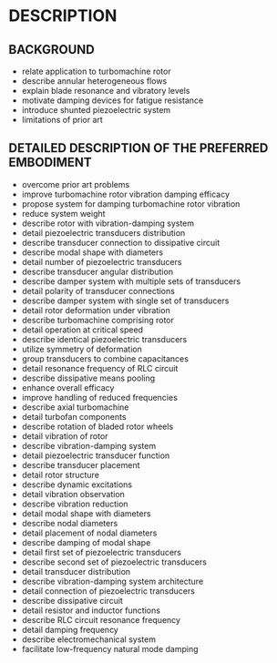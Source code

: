 # DESCRIPTION

## BACKGROUND

- relate application to turbomachine rotor
- describe annular heterogeneous flows
- explain blade resonance and vibratory levels
- motivate damping devices for fatigue resistance
- introduce shunted piezoelectric system
- limitations of prior art

## DETAILED DESCRIPTION OF THE PREFERRED EMBODIMENT

- overcome prior art problems
- improve turbomachine rotor vibration damping efficacy
- propose system for damping turbomachine rotor vibration
- reduce system weight
- describe rotor with vibration-damping system
- detail piezoelectric transducers distribution
- describe transducer connection to dissipative circuit
- describe modal shape with diameters
- detail number of piezoelectric transducers
- describe transducer angular distribution
- describe damper system with multiple sets of transducers
- detail polarity of transducer connections
- describe damper system with single set of transducers
- detail rotor deformation under vibration
- describe turbomachine comprising rotor
- detail operation at critical speed
- describe identical piezoelectric transducers
- utilize symmetry of deformation
- group transducers to combine capacitances
- detail resonance frequency of RLC circuit
- describe dissipative means pooling
- enhance overall efficacy
- improve handling of reduced frequencies
- describe axial turbomachine
- detail turbofan components
- describe rotation of bladed rotor wheels
- detail vibration of rotor
- describe vibration-damping system
- detail piezoelectric transducer function
- describe transducer placement
- detail rotor structure
- describe dynamic excitations
- detail vibration observation
- describe vibration reduction
- detail modal shape with diameters
- describe nodal diameters
- detail placement of nodal diameters
- describe damping of modal shape
- detail first set of piezoelectric transducers
- describe second set of piezoelectric transducers
- detail transducer distribution
- describe vibration-damping system architecture
- detail connection of piezoelectric transducers
- describe dissipative circuit
- detail resistor and inductor functions
- describe RLC circuit resonance frequency
- detail damping frequency
- describe electromechanical system
- facilitate low-frequency natural mode damping


